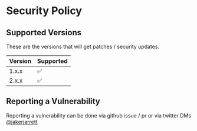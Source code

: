 # Security Policy

## Supported Versions

These are the versions that will get patches / security updates.

| Version | Supported          |
| ------- | ------------------ |
| 1.x.x   | :white_check_mark: |
| 2.x.x   | :white_check_mark: |

## Reporting a Vulnerability
Reporting a vulnerability can be done via github issue / pr or via twitter DMs [@jakerjarrett](https://twitter.com/jakerjarrett)
